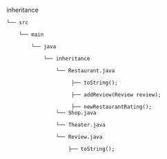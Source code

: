 inheritance

    └── src

        └── main

            └── java

                └── inheritance

                    └── Restaurant.java

                         ├── toString();

                         ├── addReview(Review review);

                         ├── newRestaurantRating();
                    └── Shop.java
                        
                    └── Theater.java

                    └── Review.java

                        ├── toString();
